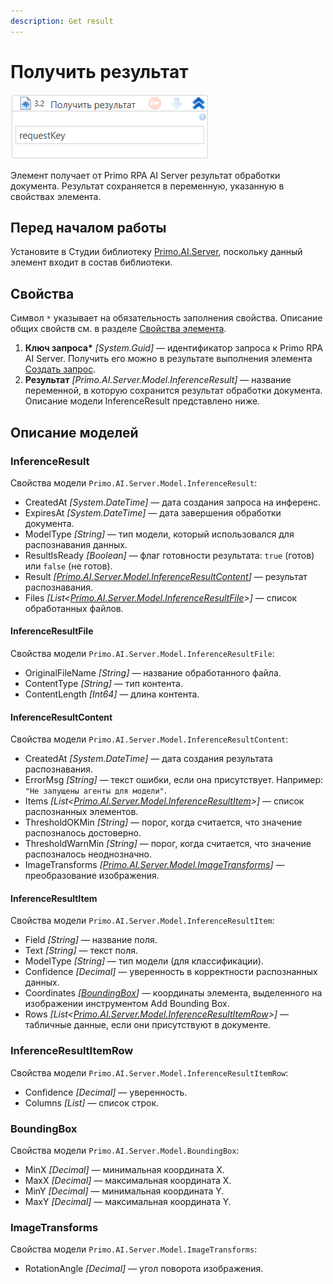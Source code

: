 ```yaml
---
description: Get result
---
```


# Получить результат

![](<../../../../.gitbook/assets1/windows_items/WFPrimoAIGetInference.png>)

Элемент получает от Primo RPA AI Server результат обработки документа. Результат сохраняется в переменную, указанную в свойствах элемента.


## Перед началом работы

Установите в Студии библиотеку [Primo.AI.Server](https://docs.primo-rpa.ru/primo-rpa/g_elements/el_extra/ai_server), поскольку данный элемент входит в состав библиотеки.


## Свойства
Символ `*` указывает на обязательность заполнения свойства. Описание общих свойств см. в разделе [Свойства элемента](https://docs.primo-rpa.ru/primo-rpa/primo-studio/process/elements#svoistva-elementa).
  
1. **Ключ запроса\*** *[System.Guid]* — идентификатор запроса к Primo RPA AI Server. Получить его можно в результате выполнения элемента [Создать запрос](https://docs.primo-rpa.ru/primo-rpa/g_elements/el_extra/ai_server/createrequest).
1. **Результат** *[Primo.AI.Server.Model.InferenceResult]* — название переменной, в которую сохранится результат обработки документа. Описание модели InferenceResult представлено ниже.


## Описание моделей

### InferenceResult

Свойства модели `Primo.AI.Server.Model.InferenceResult`:
- CreatedAt *[System.DateTime]* — дата создания запроса на инференс.
- ExpiresAt *[System.DateTime]* — дата завершения обработки документа.
- ModelType *[String]* — тип модели, который использовался для распознавания данных.
- ResultIsReady *[Boolean]* — флаг готовности результата: `true` (готов) или `false` (не готов).
- Result *[[Primo.AI.Server.Model.InferenceResultContent](https://docs.primo-rpa.ru/primo-rpa/g_elements/el_extra/ai_server/getresult#inferenceresultcontent)]* — результат распознавания. 
- Files *[List\<[Primo.AI.Server.Model.InferenceResultFile](https://docs.primo-rpa.ru/primo-rpa/g_elements/el_extra/ai_server/getresult#inferenceresultfile)>]* — список обработанных файлов. 


#### InferenceResultFile

Свойства модели `Primo.AI.Server.Model.InferenceResultFile`:
- OriginalFileName *[String]* — название обработанного файла.
- ContentType *[String]* — тип контента.
- ContentLength *[Int64]* — длина контента.

#### InferenceResultContent

Свойства модели `Primo.AI.Server.Model.InferenceResultContent`:
- CreatedAt *[System.DateTime]* — дата создания результата распознавания.
- ErrorMsg *[String]* — текст ошибки, если она присутствует. Например: `"Не запущены агенты для модели"`.
- Items *[List\<[Primo.AI.Server.Model.InferenceResultItem](https://docs.primo-rpa.ru/primo-rpa/g_elements/el_extra/ai_server/getresult#inferenceresultitem)>]* — список распознанных элементов. 
- ThresholdOKMin *[String]* — порог, когда считается, что значение распозналось достоверно.
- ThresholdWarnMin *[String]* — порог, когда считается, что значение распозналось неоднозначно.
- ImageTransforms *[[Primo.AI.Server.Model.ImageTransforms](https://docs.primo-rpa.ru/primo-rpa/g_elements/el_extra/ai_server/getresult#imagetransforms)]* — преобразование изображения.

#### InferenceResultItem

Свойства модели `Primo.AI.Server.Model.InferenceResultItem`:
- Field *[String]* — название поля.
- Text *[String]* — текст поля.
- ModelType *[String]* — тип модели (для классификации).
- Confidence *[Decimal]* — уверенность в корректности распознанных данных.
- Coordinates *[[BoundingBox](https://docs.primo-rpa.ru/primo-rpa/g_elements/el_extra/ai_server/getresult#boundingbox)]* — координаты элемента, выделенного на изображении инструментом Add Bounding Box. 
- Rows *[List\<[Primo.AI.Server.Model.InferenceResultItemRow](https://docs.primo-rpa.ru/primo-rpa/g_elements/el_extra/ai_server/getresult#inferenceresultitemrow)>]* — табличные данные, если они присутствуют в документе.

### InferenceResultItemRow

Свойства модели `Primo.AI.Server.Model.InferenceResultItemRow`:
- Confidence *[Decimal]* — уверенность.
- Columns *[List<String>]* — список строк.


### BoundingBox
Свойства модели `Primo.AI.Server.Model.BoundingBox`:
- MinX *[Decimal]* — минимальная координата X.
- MaxX *[Decimal]* — максимальная координата X.
- MinY *[Decimal]* — минимальная координата Y.
- MaxY *[Decimal]* — максимальная координата Y.

### ImageTransforms
Свойства модели `Primo.AI.Server.Model.ImageTransforms`:
- RotationAngle *[Decimal]* — угол поворота изображения.
